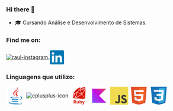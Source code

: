 ### Hi there 👋
- 🎓 Cursando Análise e Desenvolvimento de Sistemas.

### Find me on:
<a href="https://www.instagram.com/raull_oliiveira/">
  <img align="center" alt="raul-instagram" width="40" height="40" src="https://upload.wikimedia.org/wikipedia/commons/thumb/a/a5/Instagram_icon.png/1024px-Instagram_icon.png">
</a>

<a href="https://www.linkedin.com/in/raul-oliveira1231/">
  <img align="center" alt="raul-linkedin" width="40" height="40" src="https://raw.githubusercontent.com/devicons/devicon/master/icons/linkedin/linkedin-original.svg">
</a>


### Linguagens que utilizo:
<p>
  <img align="center" alt="java-icon" width="50" height="50" src="https://raw.githubusercontent.com/devicons/devicon/master/icons/java/java-original.svg">
  <img align="center" alt="cplusplus-icon" width="50" height="50" src="https://user-images.githubusercontent.com/42747200/46140125-da084900-c26d-11e8-8ea7-c45ae6306309.png">
  <img align="center" alt="ruby-icon" width="50" height="50" src="https://raw.githubusercontent.com/devicons/devicon/master/icons/ruby/ruby-plain-wordmark.svg">
  <img align="center" alt="kotlin-icon" width="50" height="50" src="https://raw.githubusercontent.com/devicons/devicon/master/icons/kotlin/kotlin-original.svg">
  <img align="center" alt="javascript-icon" width="50" height="50" src="https://raw.githubusercontent.com/devicons/devicon/master/icons/javascript/javascript-original.svg">
  <img align="center" alt="html-icon" width="50" height="50" src="https://raw.githubusercontent.com/devicons/devicon/master/icons/html5/html5-original.svg">
  <img align="center" alt="css-icon" width="50" height="50" src="https://raw.githubusercontent.com/devicons/devicon/master/icons/css3/css3-original.svg">
</p>


<!--
**sandersonraul/sandersonraul** is a ✨ _special_ ✨ repository because its `README.md` (this file) appears on your GitHub profile.

Here are some ideas to get you started:

- 🔭 I’m currently working on ...
- 🌱 I’m currently learning ...
- 👯 I’m looking to collaborate on ...
- 🤔 I’m looking for help with ...
- 💬 Ask me about ...
- 📫 How to reach me: ...
- 😄 Pronouns: ...
- ⚡ Fun fact: ...
-->
